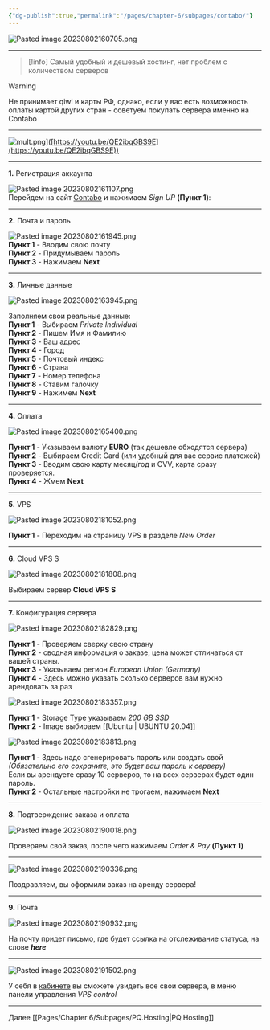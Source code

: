```yaml
---
{"dg-publish":true,"permalink":"/pages/chapter-6/subpages/contabo/"}
---
```



![Pasted image 20230802160705.png]()

---

> [!info]
> Самый удобный и дешевый хостинг, нет проблем с количеством серверов

> [!warning]
> Не принимает qiwi и карты РФ, однако, если у вас есть возможность оплаты картой других стран - советуем покупать сервера именно на Contabo

---

![mult.png](https://publish-01.obsidian.md/access/fbfb77c9d75575cb2f047f49966a5098/%D0%A4%D0%B0%D0%B9%D0%BB%D1%8B/IMG/mult.png?ts=1710194400000&sig=ae1399fe6ee7eb25cfb1f13ffe7054163e47846ddcb82e0780d4e7e3f1dd76c1)\]([https://youtu.be/QE2ibqGBS9E](https://youtu.be/QE2ibqGBS9E))

---

**1.** Регистрация аккаунта

![Pasted image 20230802161107.png](https://publish-01.obsidian.md/access/fbfb77c9d75575cb2f047f49966a5098/%D0%A4%D0%B0%D0%B9%D0%BB%D1%8B/Pasted%20image%2020230802161107.png?ts=1710194400000&sig=ae1399fe6ee7eb25cfb1f13ffe7054163e47846ddcb82e0780d4e7e3f1dd76c1)  
Перейдем на сайт [Contabo](https://contabo.com) и нажимаем _Sign UP_ **(Пункт 1)**:

---

**2.** Почта и пароль

![Pasted image 20230802161945.png](https://publish-01.obsidian.md/access/fbfb77c9d75575cb2f047f49966a5098/%D0%A4%D0%B0%D0%B9%D0%BB%D1%8B/Pasted%20image%2020230802161945.png?ts=1710194400000&sig=ae1399fe6ee7eb25cfb1f13ffe7054163e47846ddcb82e0780d4e7e3f1dd76c1)  
**Пункт 1** - Вводим свою почту  
**Пункт 2** - Придумываем пароль  
**Пункт 3** - Нажимаем **Next**

---

**3.** Личные данные

![Pasted image 20230802163945.png](https://publish-01.obsidian.md/access/fbfb77c9d75575cb2f047f49966a5098/%D0%A4%D0%B0%D0%B9%D0%BB%D1%8B/Pasted%20image%2020230802163945.png?ts=1710194400000&sig=ae1399fe6ee7eb25cfb1f13ffe7054163e47846ddcb82e0780d4e7e3f1dd76c1) 

Заполняем свои реальные данные:  
**Пункт 1** - Выбираем _Private Individual_  
**Пункт 2** - Пишем Имя и Фамилию  
**Пункт 3** - Ваш адрес  
**Пункт 4** - Город  
**Пункт 5** - Почтовый индекс  
**Пункт 6** - Страна  
**Пункт 7** - Номер телефона  
**Пункт 8** - Ставим галочку  
**Пункт 9** - Нажимем **Next**

---

**4.** Оплата

![Pasted image 20230802165400.png](https://publish-01.obsidian.md/access/fbfb77c9d75575cb2f047f49966a5098/%D0%A4%D0%B0%D0%B9%D0%BB%D1%8B/Pasted%20image%2020230802165400.png?ts=1710194400000&sig=ae1399fe6ee7eb25cfb1f13ffe7054163e47846ddcb82e0780d4e7e3f1dd76c1) 

**Пункт 1** - Указываем валюту **EURO** (так дешевле обходятся сервера)  
**Пункт 2** - Выбираем Credit Card (или удобный для вас сервис платежей)  
**Пункт 3** - Вводим свою карту месяц/год и CVV, карта сразу проверяется.  
**Пункт 4** - Жмем **Next**

---

**5.** VPS

![Pasted image 20230802181052.png](https://publish-01.obsidian.md/access/fbfb77c9d75575cb2f047f49966a5098/%D0%A4%D0%B0%D0%B9%D0%BB%D1%8B/Pasted%20image%2020230802181052.png?ts=1710194400000&sig=ae1399fe6ee7eb25cfb1f13ffe7054163e47846ddcb82e0780d4e7e3f1dd76c1) 

**Пункт 1** - Переходим на страницу VPS в разделе _New Order_

---

**6.** Cloud VPS S

![Pasted image 20230802181808.png](https://publish-01.obsidian.md/access/fbfb77c9d75575cb2f047f49966a5098/%D0%A4%D0%B0%D0%B9%D0%BB%D1%8B/Pasted%20image%2020230802181808.png?ts=1710194400000&sig=ae1399fe6ee7eb25cfb1f13ffe7054163e47846ddcb82e0780d4e7e3f1dd76c1) 

Выбираем сервер **Cloud VPS S**

---

**7.** Конфигурация сервера

![Pasted image 20230802182829.png](https://publish-01.obsidian.md/access/fbfb77c9d75575cb2f047f49966a5098/%D0%A4%D0%B0%D0%B9%D0%BB%D1%8B/Pasted%20image%2020230802182829.png?ts=1710194400000&sig=ae1399fe6ee7eb25cfb1f13ffe7054163e47846ddcb82e0780d4e7e3f1dd76c1) 

**Пункт 1** - Проверяем сверху свою страну  
**Пункт 2** - сводная информация о заказе, цена может отличаться от вашей страны.  
**Пункт 3** - Указываем регион _European Union (Germany)_  
**Пункт 4** - Здесь можно указать сколько серверов вам нужно арендовать за раз

![Pasted image 20230802183357.png](https://publish-01.obsidian.md/access/fbfb77c9d75575cb2f047f49966a5098/%D0%A4%D0%B0%D0%B9%D0%BB%D1%8B/Pasted%20image%2020230802183357.png?ts=1710194400000&sig=ae1399fe6ee7eb25cfb1f13ffe7054163e47846ddcb82e0780d4e7e3f1dd76c1) 

**Пункт 1** - Storage Type указываем _200 GB SSD_  
**Пункт 2** - Image выбираем [[Ubuntu \| UBUNTU 20.04]]

![Pasted image 20230802183813.png](https://publish-01.obsidian.md/access/fbfb77c9d75575cb2f047f49966a5098/%D0%A4%D0%B0%D0%B9%D0%BB%D1%8B/Pasted%20image%2020230802183813.png?ts=1710194400000&sig=ae1399fe6ee7eb25cfb1f13ffe7054163e47846ddcb82e0780d4e7e3f1dd76c1) 

**Пункт 1** - Здесь надо сгенерировать пароль или создать свой  
_(Обязательно его сохраните, это будет ваш пароль к серверу)_  
Если вы арендуете сразу 10 серверов, то на всех серверах будет один пароль.  
**Пункт 2** - Остальные настройки не трогаем, нажимаем **Next**

---

**8.** Подтверждение заказа и оплата

![Pasted image 20230802190018.png](https://publish-01.obsidian.md/access/fbfb77c9d75575cb2f047f49966a5098/%D0%A4%D0%B0%D0%B9%D0%BB%D1%8B/Pasted%20image%2020230802190018.png?ts=1710194400000&sig=ae1399fe6ee7eb25cfb1f13ffe7054163e47846ddcb82e0780d4e7e3f1dd76c1) 

Проверяем свой заказ, после чего нажимаем _Order & Pay_ **(Пункт 1)**

---

![Pasted image 20230802190336.png](https://publish-01.obsidian.md/access/fbfb77c9d75575cb2f047f49966a5098/%D0%A4%D0%B0%D0%B9%D0%BB%D1%8B/Pasted%20image%2020230802190336.png?ts=1710194400000&sig=ae1399fe6ee7eb25cfb1f13ffe7054163e47846ddcb82e0780d4e7e3f1dd76c1) 

Поздравляем, вы оформили заказ на аренду сервера!

---

**9.** Почта

![Pasted image 20230802190932.png](https://publish-01.obsidian.md/access/fbfb77c9d75575cb2f047f49966a5098/%D0%A4%D0%B0%D0%B9%D0%BB%D1%8B/Pasted%20image%2020230802190932.png?ts=1710194400000&sig=ae1399fe6ee7eb25cfb1f13ffe7054163e47846ddcb82e0780d4e7e3f1dd76c1) 

На почту придет письмо, где будет ссылка на отслеживание статуса, на слове **_here_**

---

![Pasted image 20230802191502.png](https://publish-01.obsidian.md/access/fbfb77c9d75575cb2f047f49966a5098/%D0%A4%D0%B0%D0%B9%D0%BB%D1%8B/Pasted%20image%2020230802191502.png?ts=1710194400000&sig=ae1399fe6ee7eb25cfb1f13ffe7054163e47846ddcb82e0780d4e7e3f1dd76c1) 

У себя в [кабинете](https://my.contabo.com/vps#) вы сможете увидеть все свои сервера, в меню панели управления _VPS control_

---

Далее [[Pages/Chapter 6/Subpages/PQ.Hosting\|PQ.Hosting]]